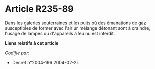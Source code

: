 # Article R235-89

Dans les galeries souterraines et les puits où des émanations de gaz susceptibles de former avec l'air un mélange détonant
sont à craindre, l'usage de lampes ou d'appareils à feu nu est interdit.

**Liens relatifs à cet article**

_Codifié par_:

  - Décret n°2004-196 2004-02-25
